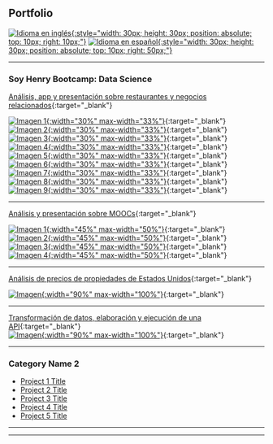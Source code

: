 ## Portfolio
[![Idioma en inglés](images/english.png){:style="width: 30px; height: 30px; position: absolute; top: 10px; right: 10px;"}](/english/index)
[![Idioma en español](images/espana.png){:style="width: 30px; height: 30px; position: absolute; top: 10px; right: 50px;"}](/index)

---

### Soy Henry Bootcamp: Data Science

[Análisis, app y presentación sobre restaurantes y negocios relacionados](https://github.com/naguieta/HenryPF-Google_maps){:target="_blank"}

[![Imagen 1](images/app.png){:width="30%" max-width="33%"}](https://github.com/naguieta/HenryPF-Google_maps){:target="_blank"} [![Imagen 2](images/graf3.png){:width="30%" max-width="33%"}](https://github.com/naguieta/HenryPF-Google_maps/blob/main/documents/Informefinal-Grupo1.pdf){:target="_blank"}
[![Imagen 3](images/graf2.png){:width="30%" max-width="33%"}](https://github.com/naguieta/HenryPF-Google_maps/blob/main/documents/Informefinal-Grupo1.pdf){:target="_blank"} 
[![Imagen 4](images/arq.png){:width="30%" max-width="33%"}](https://github.com/naguieta/HenryPF-Google_maps){:target="_blank"}
[![Imagen 5](images/note.png){:width="30%" max-width="33%"}](https://github.com/naguieta/HenryPF-Google_maps){:target="_blank"} [![Imagen 6](images/code.png){:width="30%" max-width="33%"}](https://github.com/naguieta/HenryPF-Google_maps){:target="_blank"}
[![Imagen 7](images/diagrama.png){:width="30%" max-width="33%"}](https://github.com/naguieta/HenryPF-Google_maps){:target="_blank"}
[![Imagen 8](images/graf1.png){:width="30%" max-width="33%"}](https://github.com/naguieta/HenryPF-Google_maps/blob/main/documents/Informefinal-Grupo1.pdf){:target="_blank"} [![Imagen 9](images/graf4.png){:width="30%" max-width="33%"}](https://github.com/naguieta/HenryPF-Google_maps/blob/main/documents/Informefinal-Grupo1.pdf){:target="_blank"}

---
[Análisis y presentación sobre MOOCs](https://github.com/naguieta/HenryPI3-MOOCs/tree/main){:target="_blank"}

[![Imagen 1](images/graph1.png){:width="45%" max-width="50%"}](https://github.com/naguieta/HenryPI3-MOOCs/blob/main/Power%20Bi/Presentation.pbix){:target="_blank"} [![Imagen 2](images/wordCloud.png){:width="45%" max-width="50%"}](https://github.com/naguieta/HenryPI3-MOOCs/blob/main/Power%20Bi/WordCloud.pbix){:target="_blank"}
[![Imagen 3](images/graph2.png){:width="45%" max-width="50%"}](https://github.com/naguieta/HenryPI3-MOOCs/blob/main/Power%20Bi/Presentation.pbix){:target="_blank"} [![Imagen 4](images/notebook.png){:width="45%" max-width="50%"}](https://github.com/naguieta/HenryPI3-MOOCs/blob/main/EDA/EDA%20EDX.ipynb){:target="_blank"}

---
[Análisis de precios de propiedades de Estados Unidos](https://github.com/naguieta/HenryPI2-Datathon){:target="_blank"}

[![Imagen](images/analisis.png){:width="90%" max-width="100%"}](https://github.com/naguieta/HenryPI2-Datathon){:target="_blank"}

---
[Transformación de datos, elaboración y ejecución de una API](https://github.com/naguieta/HenryPI1-ETL_API){:target="_blank"}
<br>
[![Imagen](images/FastApi.png){:width="90%" max-width="100%"}](https://github.com/naguieta/HenryPI1-ETL_API){:target="_blank"}

---


### Category Name 2

- [Project 1 Title](http://example.com/)
- [Project 2 Title](http://example.com/)
- [Project 3 Title](http://example.com/)
- [Project 4 Title](http://example.com/)
- [Project 5 Title](http://example.com/)

---




---
